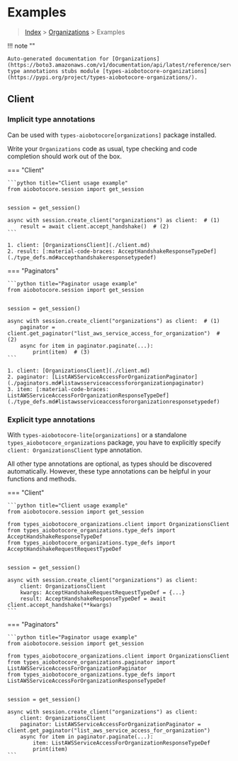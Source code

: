 # Examples

> [Index](../README.md) > [Organizations](./README.md) > Examples

!!! note ""

    Auto-generated documentation for [Organizations](https://boto3.amazonaws.com/v1/documentation/api/latest/reference/services/organizations.html#Organizations)
    type annotations stubs module [types-aiobotocore-organizations](https://pypi.org/project/types-aiobotocore-organizations/).

## Client

### Implicit type annotations

Can be used with `types-aiobotocore[organizations]` package installed.

Write your `Organizations` code as usual,
type checking and code completion should work out of the box.



=== "Client"

    ```python title="Client usage example"
    from aiobotocore.session import get_session


    session = get_session()

    async with session.create_client("organizations") as client:  # (1)
        result = await client.accept_handshake()  # (2)
    ```

    1. client: [OrganizationsClient](./client.md)
    2. result: [:material-code-braces: AcceptHandshakeResponseTypeDef](./type_defs.md#accepthandshakeresponsetypedef) 



=== "Paginators"

    ```python title="Paginator usage example"
    from aiobotocore.session import get_session


    session = get_session()

    async with session.create_client("organizations") as client:  # (1)
        paginator = client.get_paginator("list_aws_service_access_for_organization")  # (2)
        async for item in paginator.paginate(...):
            print(item)  # (3)
    ```

    1. client: [OrganizationsClient](./client.md)
    2. paginator: [ListAWSServiceAccessForOrganizationPaginator](./paginators.md#listawsserviceaccessfororganizationpaginator)
    3. item: [:material-code-braces: ListAWSServiceAccessForOrganizationResponseTypeDef](./type_defs.md#listawsserviceaccessfororganizationresponsetypedef) 




### Explicit type annotations

With `types-aiobotocore-lite[organizations]`
or a standalone `types_aiobotocore_organizations` package, you have to explicitly specify
`client: OrganizationsClient` type annotation.

All other type annotations are optional, as types should be discovered automatically.
However, these type annotations can be helpful in your functions and methods.


=== "Client"

    ```python title="Client usage example"
    from aiobotocore.session import get_session

    from types_aiobotocore_organizations.client import OrganizationsClient
    from types_aiobotocore_organizations.type_defs import AcceptHandshakeResponseTypeDef
    from types_aiobotocore_organizations.type_defs import AcceptHandshakeRequestRequestTypeDef


    session = get_session()

    async with session.create_client("organizations") as client:
        client: OrganizationsClient
        kwargs: AcceptHandshakeRequestRequestTypeDef = {...}
        result: AcceptHandshakeResponseTypeDef = await client.accept_handshake(**kwargs)
    ```



=== "Paginators"

    ```python title="Paginator usage example"
    from aiobotocore.session import get_session

    from types_aiobotocore_organizations.client import OrganizationsClient
    from types_aiobotocore_organizations.paginator import ListAWSServiceAccessForOrganizationPaginator
    from types_aiobotocore_organizations.type_defs import ListAWSServiceAccessForOrganizationResponseTypeDef


    session = get_session()

    async with session.create_client("organizations") as client:
        client: OrganizationsClient
        paginator: ListAWSServiceAccessForOrganizationPaginator = client.get_paginator("list_aws_service_access_for_organization")
        async for item in paginator.paginate(...):
            item: ListAWSServiceAccessForOrganizationResponseTypeDef
            print(item)
    ```


